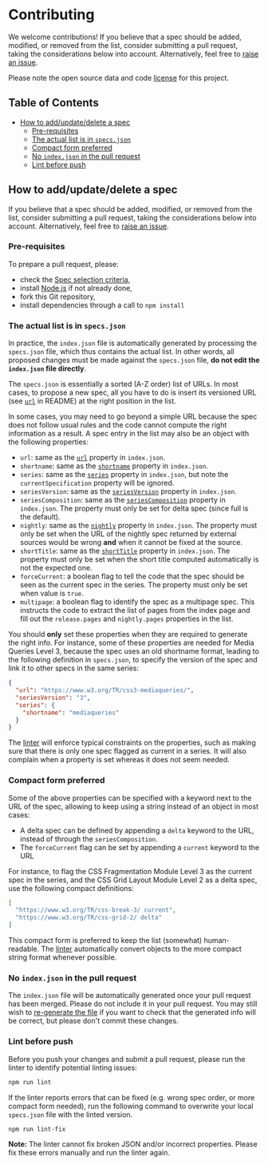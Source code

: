 # Contributing

We welcome contributions! If you believe that a spec should be added, modified,
or removed from the list, consider submitting a pull request, taking the
considerations below into account. Alternatively, feel free to [raise an
issue](https://github.com/w3c/browser-specs/issues/new).

Please note the open source data and code [license](LICENSE.md) for this
project.


## Table of Contents

- [How to add/update/delete a spec](#how-to-addupdatedelete-a-spec)
  - [Pre-requisites](#pre-requisites)
  - [The actual list is in `specs.json`](#the-actual-list-is-in-specsjson)
  - [Compact form preferred](#compact-form-preferred)
  - [No `index.json` in the pull request](#no-indexjson-in-the-pull-request)
  - [Lint before push](#lint-before-push)


## How to add/update/delete a spec

If you believe that a spec should be added, modified, or removed from the list,
consider submitting a pull request, taking the considerations below into
account. Alternatively, feel free to [raise an
issue](https://github.com/w3c/browser-specs/issues/new).

### Pre-requisites

To prepare a pull request, please:
- check the [Spec selection criteria](README.md#spec-selection-criteria),
- install [Node.js](https://nodejs.org/en/) if not already done,
- fork this Git repository,
- install dependencies through a call to `npm install`


### The actual list is in `specs.json`

In practice, the `index.json` file is automatically generated by processing the
`specs.json` file, which thus contains the actual list. In other words, all
proposed changes must be made against the `specs.json` file, **do not edit the
`index.json` file directly**.

The `specs.json` is essentially a sorted (A-Z order) list of URLs. In most
cases, to propose a new spec, all you have to do is insert its versioned URL
(see [`url`](README.md#url) in README) at the right position in the list.

In some cases, you may need to go beyond a simple URL because the spec does not
follow usual rules and the code cannot compute the right information as a
result. A spec entry in the list may also be an object with the following
properties:

- `url`: same as the [`url`](README.md#url) property in `index.json`.
- `shortname`: same as the [`shortname`](README.md#shortname) property in
`index.json`.
- `series`: same as the [`series`](README.md#series) property in `index.json`,
but note the `currentSpecification` property will be ignored.
- `seriesVersion`: same as the [`seriesVersion`](README.md#seriesversion)
property in `index.json`.
- `seriesComposition`: same as the [`seriesComposition`](README.md#seriesComposition)
property in `index.json`. The property must only be set for delta spec (since
full is the default).
- `nightly`: same as the [`nightly`](README.md#nightly) property in
`index.json`. The property must only be set when the URL of the nightly spec
returned by external sources would be wrong **and** when it cannot be fixed at
the source.
- `shortTitle`: same as the [`shortTitle`](README.md#shorttitle) property in
`index.json`. The property must only be set when the short title computed
automatically is not the expected one.
- `forceCurrent`: a boolean flag to tell the code that the spec should be seen
as the current spec in the series. The property must only be set when value is
`true`.
- `multipage`: a boolean flag to identify the spec as a multipage spec. This
instructs the code to extract the list of pages from the index page and fill
out the `release.pages` and `nightly.pages` properties in the list.

You should **only** set these properties when they are required to generate the
right info. For instance, some of these properties are needed for Media Queries
Level 3, because the spec uses an old shortname format, leading to the following
definition in `specs.json`, to specify the version of the spec and link it to
other specs in the same series:

```json
{
  "url": "https://www.w3.org/TR/css3-mediaqueries/",
  "seriesVersion": "3",
  "series": {
    "shortname": "mediaqueries"
  }
}
```

The [linter](#lint-before-push) will enforce typical constraints on the
properties, such as making sure that there is only one spec flagged as current
in a series. It will also complain when a property is set whereas it does not
seem needed.


### Compact form preferred

Some of the above properties can be specified with a keyword next to the URL of
the spec, allowing to keep using a string instead of an object in most cases:
- A delta spec can be defined by appending a `delta` keyword to the URL, instead
of through the `seriesComposition`.
- The `forceCurrent` flag can be set by appending a `current` keyword to the URL

For instance, to flag the CSS Fragmentation Module Level 3 as the current spec
in the series, and the CSS Grid Layout Module Level 2 as a delta spec, use the
following compact definitions:

```json
[
  "https://www.w3.org/TR/css-break-3/ current",
  "https://www.w3.org/TR/css-grid-2/ delta"
]
```

This compact form is preferred to keep the list (somewhat) human-readable. The
[linter](#lint-before-push) automatically convert objects to the more compact
string format whenever possible.


### No `index.json` in the pull request

The `index.json` file will be automatically generated once your pull request has
been merged. Please do not include it in your pull request. You may still wish
to [re-generate the file](README.md#how-to-generate-indexjson-manually) if you
want to check that the generated info will be correct, but please don't commit
these changes.


### Lint before push

Before you push your changes and submit a pull request, please run the linter
to identify potential linting issues:

```bash
npm run lint
```

If the linter reports errors that can be fixed (e.g. wrong spec order, or more
compact form needed), run the following command to overwrite your local
`specs.json` file with the linted version.

```bash
npm run lint-fix
```

**Note:** The linter cannot fix broken JSON and/or incorrect properties. Please
fix these errors manually and run the linter again.